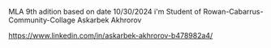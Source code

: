 MLA 9th adition
based on date 10/30/2024
i'm Student of Rowan-Cabarrus-Community-Collage
Askarbek Akhrorov

https://www.linkedin.com/in/askarbek-akhrorov-b478982a4/
